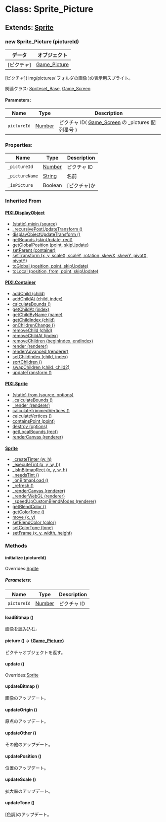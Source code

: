 # Class: Sprite_Picture

## Extends: [Sprite](Sprite.md)

### new Sprite_Picture (pictureId)

| データ     | オブジェクト                    |
| ---------- | ------------------------------- |
| [ピクチャ] | [Game_Picture](Game_Picture.md) |

[ピクチャ]\( img/pictures/ フォルダの画像 )の表示用スプライト。

関連クラス: [Spriteset_Base](Spriteset_Base.md), [Game_Screen](Game_Screen.md)

#### Parameters:

| Name        | Type                | Description                                                         |
| ----------- | ------------------- | ------------------------------------------------------------------- |
| `pictureId` | [Number](Number.md) | ピクチャ ID( [Game_Screen](Game_Screen.md) の \_pictures 配列番号 ) |

### Properties:

| Name           | Type                | Description  |
| -------------- | ------------------- | ------------ |
| `_pictureId`   | [Number](Number.md) | ピクチャ ID  |
| `_pictureName` | [String](String.md) | 名前         |
| `_isPicture`   | Boolean             | [ピクチャ]か |

### Inherited From

#### [PIXI.DisplayObject](PIXI.DisplayObject.md)

- [(static) mixin (source)](PIXI.DisplayObject.md#static-mixin-source)
- [\_recursivePostUpdateTransform ()](PIXI.DisplayObject.md#_recursivepostupdatetransform-)
- [displayObjectUpdateTransform ()](PIXI.DisplayObject.md#displayobjectupdatetransform-)
- [getBounds (skipUpdate, rect)](PIXI.DisplayObject.md#getbounds-skipupdate-rect--pixirectangle)
- [getGlobalPosition (point, skipUpdate)](PIXI.DisplayObject.md#getglobalposition-point-skipupdate--pixipoint)
- [setParent (container)](PIXI.DisplayObject.md#setparent-container--pixicontainer)
- [setTransform (x, y, scaleX, scaleY, rotation, skewX, skewY, pivotX, pivotY)](PIXI.DisplayObject.md#settransform-x-y-scalex-scaley-rotation-skewx-skewy-pivotx-pivoty--pixidisplayobject)
- [toGlobal (position, point, skipUpdate)](PIXI.DisplayObject.md#toglobal-position-point-skipupdate--pixipoint)
- [toLocal (position, from, point, skipUpdate)](PIXI.DisplayObject.md#tolocal-position-from-point-skipupdate--pixipoint)

#### [PIXI.Container](PIXI.Container.md)

- [addChild (child) ](PIXI.Container.md#addchild-child--pixidisplayobject)
- [addChildAt (child, index)](PIXI.Container.md#addchildat-child-index--pixidisplayobject)
- [calculateBounds ()](PIXI.Container.md#calculatebounds-)
- [getChildAt (index)](PIXI.Container.md#getchildat-index--pixidisplayobject)
- [getChildByName (name)](PIXI.Container.md#getchildbyname-name--pixidisplayobject)
- [getChildIndex (child)](PIXI.Container.md#getchildindex-child--pixidisplayobject)
- [onChildrenChange ()](PIXI.Container.md#onchildrenchange-)
- [removeChild (child)](PIXI.Container.md#removechild-child--pixidisplayobject)
- [removeChildAt (index)](PIXI.Container.md#removechildat-index--pixidisplayobject)
- [removeChildren (beginIndex, endIndex)](PIXI.Container.md#removechildren-beginindex-endindex--arraypixidisplayobject)
- [render (renderer)](PIXI.Container.md#render-renderer)
- [renderAdvanced (renderer)](PIXI.Container.md#renderadvanced-renderer)
- [setChildIndex (child, index)](PIXI.Container.md#setchildindex-child-index)
- [sortChildren ()](PIXI.Container.md#sortchildren-)
- [swapChildren (child, child2)](PIXI.Container.md#swapchildren-child-child2)
- [updateTransform ()](PIXI.Container.md#updatetransform-)

#### [PIXI.Sprite](PIXI.Sprite.md)

- [(static) from (source, options)](PIXI.Sprite.md#static-from-source-options--pixisprite)
- [\_calculateBounds ()](PIXI.Sprite.md#_calculatebounds-)
- [\_render (renderer)](PIXI.Sprite.md#_render-renderer)
- [calculateTrimmedVertices ()](PIXI.Sprite.md#calculatetrimmedvertices-)
- [calculateVertices ()](PIXI.Sprite.md#calculatevertices-)
- [containsPoint (point)](PIXI.Sprite.md#containspoint-point--boolean)
- [destroy (options)](PIXI.Sprite.md#destroy-options)
- [getLocalBounds (rect)](PIXI.Sprite.md#getlocalbounds-rect--pixirectangle)
- [renderCanvas (renderer)](PIXI.Sprite.md#rendercanvas-renderer)

#### [Sprite](Sprite.md)

- [\_createTinter (w, h)](Sprite.md#_createtinter-w-h)
- [\_executeTint (x, y, w, h)](Sprite.md#_executetint-x-y-w-h)
- [\_isInBitmapRect (x, y, w, h)](Sprite.md#_isinbitmaprect-x-y-w-h--boolean)
- [\_needsTint ()](Sprite.md#_needstint---boolean)
- [\_onBitmapLoad ()](Sprite.md#_onbitmapload-)
- [\_refresh ()](Sprite.md#_refresh-)
- [\_renderCanvas (renderer)](Sprite.md#_rendercanvas-renderer)
- [\_renderWebGL (renderer)](Sprite.md#_renderwebgl-renderer)
- [\_speedUpCustomBlendModes (renderer)](Sprite.md#_speedupcustomblendmodes-renderer)
- [getBlendColor ()](Sprite.md#getblendcolor---array)
- [getColorTone ()](Sprite.md#getcolortone---array)
- [move (x, y)](Sprite.md#Sprite.md#move-x-y)
- [setBlendColor (color)](Sprite.md#setblendcolor-color)
- [setColorTone (tone)](Sprite.md#setcolortone-tone)
- [setFrame (x, y, width, height)](Sprite.md#setframe-x-y-width-height)

### Methods

#### initialize (pictureId)

Overrides:[Sprite](Sprite.md#initialize-)

##### Parameters:

| Name        | Type                | Description |
| ----------- | ------------------- | ----------- |
| `pictureId` | [Number](Number.md) | ピクチャ ID |

#### loadBitmap ()

画像を読み込む。

#### picture () → {[Game_Picture](Game_Picture.md)}

ピクチャオブジェクトを返す。

#### update ()

Overrides:[Sprite](Sprite.md#update-)

#### updateBitmap ()

画像のアップデート。

#### updateOrigin ()

原点のアップデート。

#### updateOther ()

その他のアップデート。

#### updatePosition ()

位置のアップデート。

#### updateScale ()

拡大率のアップデート。

#### updateTone ()

[色調]のアップデート。
